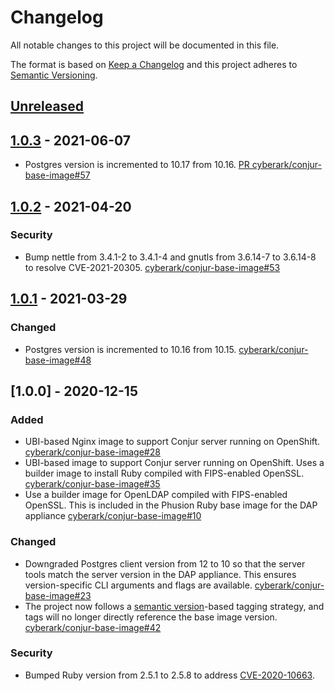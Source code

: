 # Changelog
All notable changes to this project will be documented in this file.

The format is based on [Keep a Changelog](http://keepachangelog.com/en/1.0.0/)
and this project adheres to [Semantic Versioning](http://semver.org/spec/v2.0.0.html).

## [Unreleased]

## [1.0.3] - 2021-06-07

- Postgres version is incremented to 10.17 from 10.16.
  [PR cyberark/conjur-base-image#57](https://github.com/cyberark/conjur-base-image/pull/57)

## [1.0.2] - 2021-04-20

### Security
- Bump nettle from 3.4.1-2 to 3.4.1-4 and gnutls from 3.6.14-7 to 3.6.14-8 to resolve CVE-2021-20305.
  [cyberark/conjur-base-image#53](https://github.com/cyberark/conjur-base-image/issues/53)

## [1.0.1] - 2021-03-29

### Changed
- Postgres version is incremented to 10.16 from 10.15.
  [cyberark/conjur-base-image#48](https://github.com/cyberark/conjur-base-image/issues/48)

## [1.0.0] - 2020-12-15

### Added
- UBI-based Nginx image to support Conjur server running on OpenShift.
  [cyberark/conjur-base-image#28](https://github.com/cyberark/conjur-base-image/issues/28)
- UBI-based image to support Conjur server running on OpenShift. Uses a builder image to install Ruby 
  compiled with FIPS-enabled OpenSSL.
  [cyberark/conjur-base-image#35](https://github.com/cyberark/conjur-base-image/issues/35)
- Use a builder image for OpenLDAP compiled with FIPS-enabled OpenSSL. This is
  included in the Phusion Ruby base image for the DAP appliance
  [cyberark/conjur-base-image#10](https://github.com/cyberark/conjur-base-image/pull/10)

### Changed
- Downgraded Postgres client version from 12 to 10 so that the server tools match
  the server version in the DAP appliance. This ensures version-specific CLI
  arguments and flags are available.
  [cyberark/conjur-base-image#23](https://github.com/cyberark/conjur-base-image/issues/23)
- The project now follows a [semantic version](https://semver.org)-based
  tagging strategy, and tags will no longer directly reference the base image
  version.
  [cyberark/conjur-base-image#42](https://github.com/cyberark/conjur-base-image/issues/42)

### Security
- Bumped Ruby version from 2.5.1 to 2.5.8 to address [CVE-2020-10663](https://nvd.nist.gov/vuln/detail/CVE-2020-10663).

[Unreleased]: https://github.com/cyberark/conjur-base-image/compare/v1.0.3...HEAD
[1.0.3]: https://github.com/cyberark/conjur-base-image/compare/v1.0.2...v1.0.3
[1.0.2]: https://github.com/cyberark/conjur-base-image/compare/v1.0.1...v1.0.2
[1.0.1]: https://github.com/cyberark/conjur-base-image/compare/v1.0.0...v1.0.1
